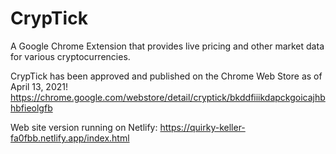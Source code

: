 # CrypTick

A Google Chrome Extension that provides live pricing and other market data for various cryptocurrencies.

CrypTick has been approved and published on the Chrome Web Store as of April 13, 2021!
https://chrome.google.com/webstore/detail/cryptick/bkddfiiikdapckgoicajhbhbfieolgfb

Web site version running on Netlify:
https://quirky-keller-fa0fbb.netlify.app/index.html
